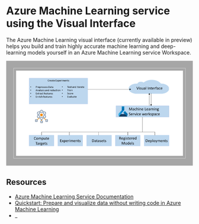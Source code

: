 # Azure Machine Learning service using the Visual Interface
The Azure Machine Learning visual interface (currently available in preview) helps you build and train highly accurate machine learning and deep-learning models yourself in an Azure Machine Learning service Workspace.

![AMLVI image](./images/AML-visual-interface-v1.png "AMLVI image")

## Resources
* [Azure Machine Learning Service Documentation](https://docs.microsoft.com/en-us/azure/machine-learning/service/)
* [Quickstart: Prepare and visualize data without writing code in Azure Machine Learning](https://docs.microsoft.com/en-us/azure/machine-learning/service/ui-quickstart-run-experiment)
* _

